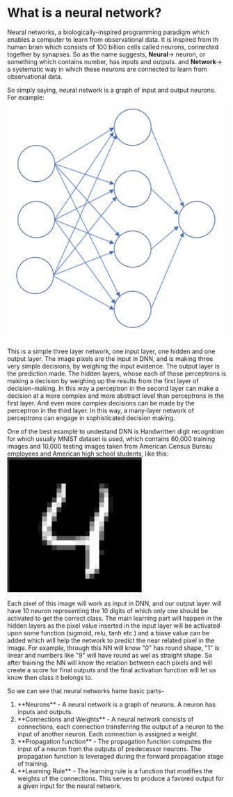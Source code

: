 # What is a neural network?

Neural networks, a biologically-inspired programming paradigm which enables a computer to learn from observational data. It is inspired from th human brain which consists of 100 billion cells called neurons, connected together by synapses. So as the name suggests, **Neural**-> neuron, or something which contains number, has inputs and outputs. and **Network**-> a systematic way in which these neurons are connected to learn from observational data.

So simply saying, neural network is a graph of input and output neurons. For example:
![](NN.png)

This is a simple three layer network, one input layer, one hidden and one output layer. The image pixels are the input in DNN, and is making three very simple decisions, by weighing the input evidence. The output layer is the prediction made. The hidden layers, whose each of those perceptrons is making a decision by weighing up the results from the first layer of decision-making. In this way a perceptron in the second layer can make a decision at a more complex and more abstract level than perceptrons in the first layer. And even more complex decisions can be made by the perceptron in the third layer. In this way, a many-layer network of perceptrons can engage in sophisticated decision making.

One of the best example to undestand DNN is Handwritten digit recognition for which usually MNIST dataset is used, which contains 60,000 training images and 10,000 testing images taken from American Census Bureau employees and American high school students, like this:
![](4.png)

Each pixel of this image will work as input in DNN, and our output layer will have 10 neuron representing the 10 digits of which only one should be activated to get the correct class. The main learning part will happen in the hidden layers as the pixel value inserted in the input layer will be activated upon some function (sigmoid, relu, tanh etc.) and a biase value can be added which will help the network to predict the near related pixel in the image. For example, through this NN will know "0" has round shape, "1" is linear and numbers like "9" will have round as wel as straight shape. So after training the NN will know the relation between each pixels and will create a score for final outputs and the final activation function will let us know then class it belongs to.


So we can see that neural networks hame basic parts-
<ol>
  <li> **Neurons** - A neural network is a graph of neurons. A neuron has inputs and outputs.</li>
  <li> **Connections and Weights** - A neural network consists of connections, each connection transferring the output of a neuron to the input of another neuron. Each connection is assigned a weight.</li>
  <li> **Propagation function** - The propagation function computes the input of a neuron from the outputs of predecessor neurons. The propagation function is leveraged during the forward propagation stage of training.</li>
  <li> **Learning Rule** - The learning rule is a function that modifies the weights of the connections. This serves to produce a favored output for a given input for the neural network.
</ol>
